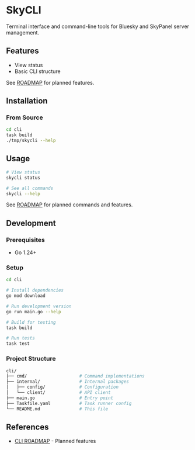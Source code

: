 # SkyCLI

Terminal interface and command-line tools for Bluesky and SkyPanel server management.

## Features

- View status
- Basic CLI structure

See [ROADMAP](../ROADMAP.md) for planned features.

## Installation

### From Source

```sh
cd cli
task build
./tmp/skycli --help
```

## Usage

```sh
# View status
skycli status

# See all commands
skycli --help
```

See [ROADMAP](../ROADMAP.md) for planned commands and features.

## Development

### Prerequisites

- Go 1.24+

### Setup

```sh
cd cli

# Install dependencies
go mod download

# Run development version
go run main.go --help

# Build for testing
task build

# Run tests
task test
```

### Project Structure

```sh
cli/
├── cmd/                    # Command implementations
├── internal/               # Internal packages
│   ├── config/             # Configuration
│   └── client/             # API client
├── main.go                 # Entry point
├── Taskfile.yaml           # Task runner config
└── README.md               # This file
```

## References

- [CLI ROADMAP](../ROADMAP.md) - Planned features
